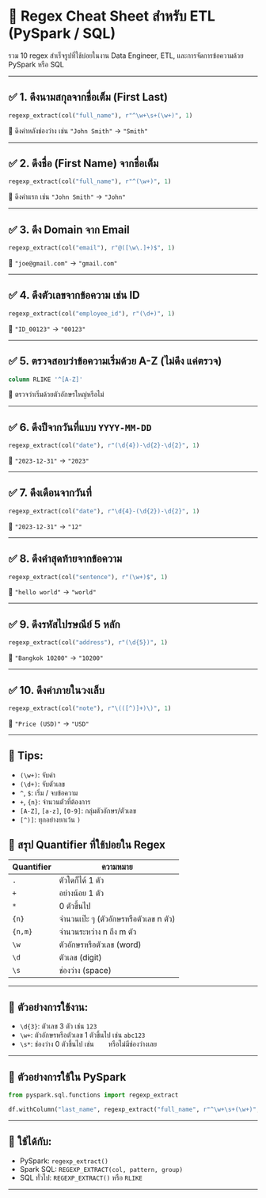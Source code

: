 
# 📘 Regex Cheat Sheet สำหรับ ETL (PySpark / SQL)

รวม 10 regex สำเร็จรูปที่ใช้บ่อยในงาน Data Engineer, ETL, และการจัดการข้อความด้วย PySpark หรือ SQL

---

## ✅ 1. ดึงนามสกุลจากชื่อเต็ม (First Last)

```python
regexp_extract(col("full_name"), r"^\w+\s+(\w+)", 1)
```
📌 ดึงคำหลังช่องว่าง เช่น `"John Smith"` → `"Smith"`

---

## ✅ 2. ดึงชื่อ (First Name) จากชื่อเต็ม

```python
regexp_extract(col("full_name"), r"^(\w+)", 1)
```
📌 ดึงคำแรก เช่น `"John Smith"` → `"John"`

---

## ✅ 3. ดึง Domain จาก Email

```python
regexp_extract(col("email"), r"@([\w\.]+)$", 1)
```
📌 `"joe@gmail.com"` → `"gmail.com"`

---

## ✅ 4. ดึงตัวเลขจากข้อความ เช่น ID

```python
regexp_extract(col("employee_id"), r"(\d+)", 1)
```
📌 `"ID_00123"` → `"00123"`

---

## ✅ 5. ตรวจสอบว่าข้อความเริ่มด้วย A-Z (ไม่ดึง แค่ตรวจ)

```sql
column RLIKE '^[A-Z]'
```
📌 ตรวจว่าเริ่มด้วยตัวอักษรใหญ่หรือไม่

---

## ✅ 6. ดึงปีจากวันที่แบบ `YYYY-MM-DD`

```python
regexp_extract(col("date"), r"(\d{4})-\d{2}-\d{2}", 1)
```
📌 `"2023-12-31"` → `"2023"`

---

## ✅ 7. ดึงเดือนจากวันที่

```python
regexp_extract(col("date"), r"\d{4}-(\d{2})-\d{2}", 1)
```
📌 `"2023-12-31"` → `"12"`

---

## ✅ 8. ดึงคำสุดท้ายจากข้อความ

```python
regexp_extract(col("sentence"), r"(\w+)$", 1)
```
📌 `"hello world"` → `"world"`

---

## ✅ 9. ดึงรหัสไปรษณีย์ 5 หลัก

```python
regexp_extract(col("address"), r"(\d{5})", 1)
```
📌 `"Bangkok 10200"` → `"10200"`

---

## ✅ 10. ดึงค่าภายในวงเล็บ

```python
regexp_extract(col("note"), r"\(([^)]+)\)", 1)
```
📌 `"Price (USD)"` → `"USD"`

---

## 🧠 Tips:
- `(\w+)`: จับคำ
- `(\d+)`: จับตัวเลข
- `^`, `$`: เริ่ม / จบข้อความ
- `+`, `{n}`: จำนวนตัวที่ต้องการ
- `[A-Z]`, `[a-z]`, `[0-9]`: กลุ่มตัวอักษร/ตัวเลข
- `[^)]`: ทุกอย่างยกเว้น `)`

## 🧠 สรุป Quantifier ที่ใช้บ่อยใน Regex

| Quantifier | ความหมาย                           |
|------------|-------------------------------------|
| `.`        | ตัวใดก็ได้ 1 ตัว                   |
| `+`        | อย่างน้อย 1 ตัว                    |
| `*`        | 0 ตัวขึ้นไป                         |
| `{n}`      | จำนวนเป๊ะ ๆ (ตัวอักษรหรือตัวเลข n ตัว) |
| `{n,m}`    | จำนวนระหว่าง n ถึง m ตัว          |
| `\w`       | ตัวอักษรหรือตัวเลข (word)         |
| `\d`       | ตัวเลข (digit)                     |
| `\s`       | ช่องว่าง (space)                   |

---

## 🧪 ตัวอย่างการใช้งาน:

- `\d{3}`: ตัวเลข 3 ตัว เช่น `123`
- `\w+`: ตัวอักษรหรือตัวเลข 1 ตัวขึ้นไป เช่น `abc123`
- `\s*`: ช่องว่าง 0 ตัวขึ้นไป เช่น `   ` หรือไม่มีช่องว่างเลย


---

## 🧪 ตัวอย่างการใช้ใน PySpark

```python
from pyspark.sql.functions import regexp_extract

df.withColumn("last_name", regexp_extract("full_name", r"^\w+\s+(\w+)", 1)).show()
```

---

## 📍 ใช้ได้กับ:
- PySpark: `regexp_extract()`
- Spark SQL: `REGEXP_EXTRACT(col, pattern, group)`
- SQL ทั่วไป: `REGEXP_EXTRACT()` หรือ `RLIKE`

---
